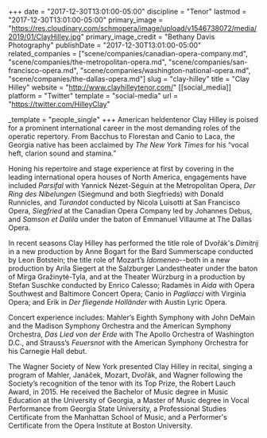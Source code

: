 +++
date = "2017-12-30T13:01:00-05:00"
discipline = "Tenor"
lastmod = "2017-12-30T13:01:00-05:00"
primary_image = "https://res.cloudinary.com/schmopera/image/upload/v1546738072/media/2019/01/ClayHilley.jpg"
primary_image_credit = "Bethany Davis Photography"
publishDate = "2017-12-30T13:01:00-05:00"
related_companies = ["scene/companies/canadian-opera-company.md", "scene/companies/the-metropolitan-opera.md", "scene/companies/san-francisco-opera.md", "scene/companies/washington-national-opera.md", "scene/companies/the-dallas-opera.md"]
slug = "clay-hilley"
title = "Clay Hilley"
website = "http://www.clayhilleytenor.com/"
[[social_media]]
platform = "Twitter"
template = "social-media"
url = "https://twitter.com/HilleyClay"

_template = "people_single"
+++
American heldentenor Clay Hilley is poised for a prominent international career in the most demanding roles of the operatic repertory.  From Bacchus to Florestan and Canio to Laca, the Georgia native has been acclaimed by _The New York Times_ for his “vocal heft, clarion sound and stamina.”

Honing his repertoire and stage experience at first by covering in the leading international opera houses of North America, engagements have included _Parsifal_ with Yannick Nézet-Séguin at the Metropolitan Opera, _Der Ring des Nibelungen_ (Siegmund and both Siegfrieds) with Donald Runnicles, and _Turandot_ conducted by Nicola Luisotti at San Francisco Opera, _Siegfried_ at the Canadian Opera Company led by Johannes Debus, and _Samson et Dalila_ under the baton of Emmanuel Villaume at The Dallas Opera.

In recent seasons Clay Hilley has performed the title role of Dvořák's _Dimitrij_ in a new production by Anne Bogart for the Bard Summerscape conducted by Leon Botstein; the title role of Mozart’s _Idomeneo_--both in a new production by Arila Siegert at the Salzburger Landestheater under the baton of Mirga Gražinytė-Tyla, and at the Theater Würzburg in a production by Stefan Suschke conducted by Enrico Calesso; Radamès in _Aida_ with Opera Southwest and Baltimore Concert Opera; Canio in _Pagliacci_ with Virginia Opera; and Erik in _Der fliegende Holländer_ with Austin Lyric Opera.  

Concert experience includes: Mahler’s Eighth Symphony with John DeMain and the Madison Symphony Orchestra and the American Symphony Orchestra, _Das Lied von der Erde_ with The Apollo Orchestra of Washington D.C., and Strauss’s _Feuersnot_ with the American Symphony Orchestra for his Carnegie Hall debut.

The Wagner Society of New York presented Clay Hilley in recital, singing a program of Mahler, Janáček, Mozart, Dvořák, and Wagner following the Society’s recognition of the tenor with its Top Prize, the Robert Lauch Award, in 2015. He received the Bachelor of Music degree in Music Education at the University of Georgia, a Master of Music degree in Vocal Performance from Georgia State University, a Professional Studies Certificate from the Manhattan School of Music, and a Performer's Certificate from the Opera Institute at Boston University.